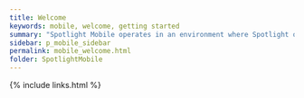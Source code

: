 ```yaml
---
title: Welcome
keywords: mobile, welcome, getting started
summary: "Spotlight Mobile operates in an environment where Spotlight on SQL Server and / or Spotlight on Oracle is installed. Use Spotlight Mobile to monitor your Spotlight connections remotely via your mobile device. Spotlight Mobile features include a heatmap, alarms list, alarm details and the ability to snooze and acknowledge alarms."
sidebar: p_mobile_sidebar
permalink: mobile_welcome.html
folder: SpotlightMobile
---
```


{% include links.html %}
